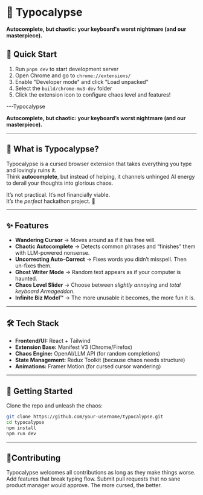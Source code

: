 # 🔮 Typocalypse

**Autocomplete, but chaotic: your keyboard's worst nightmare (and our masterpiece).**

## 🚀 Quick Start

1. Run `pnpm dev` to start development server
2. Open Chrome and go to `chrome://extensions/`
3. Enable "Developer mode" and click "Load unpacked"
4. Select the `build/chrome-mv3-dev` folder
5. Click the extension icon to configure chaos level and features!

---Typocalypse

**Autocomplete, but chaotic: your keyboard’s worst nightmare (and our masterpiece).**

---

## 🧨 What is Typocalypse?
Typocalypse is a cursed browser extension that takes everything you type and lovingly ruins it.  
Think **autocomplete**, but instead of helping, it channels unhinged AI energy to derail your thoughts into glorious chaos.  

It’s not practical. It’s not financially viable.  
It’s the *perfect* hackathon project. 🚀

---

## ✨ Features
- **Wandering Cursor** → Moves around as if it has free will.  
- **Chaotic Autocomplete** → Detects common phrases and “finishes” them with LLM-powered nonsense.  
- **Uncorrecting Auto-Correct** → Fixes words you didn’t misspell. Then un-fixes them.  
- **Ghost Writer Mode** → Random text appears as if your computer is haunted.  
- **Chaos Level Slider** → Choose between *slightly annoying* and *total keyboard Armageddon*.  
- **Infinite Biz Model™** → The more unusable it becomes, the more fun it is.  

---

## 🛠️ Tech Stack
- **Frontend/UI:** React + Tailwind  
- **Extension Base:** Manifest V3 (Chrome/Firefox)  
- **Chaos Engine:** OpenAI/LLM API (for random completions)  
- **State Management:** Redux Toolkit (because chaos needs structure)  
- **Animations:** Framer Motion (for cursed cursor wandering)  

---

## 🚀 Getting Started
Clone the repo and unleash the chaos:

```bash
git clone https://github.com/your-username/typocalypse.git
cd typocalypse
npm install
npm run dev
```
---

## 🤟Contributing

Typocalypse welcomes all contributions as long as they make things worse.
Add features that break typing flow.
Submit pull requests that no sane product manager would approve.
The more cursed, the better.
